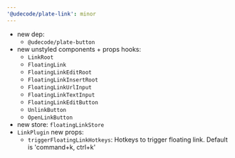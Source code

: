 ```yaml
---
'@udecode/plate-link': minor
---
```


- new dep:
  - `@udecode/plate-button`
- new unstyled components + props hooks:
  - `LinkRoot`
  - `FloatingLink`
  - `FloatingLinkEditRoot`
  - `FloatingLinkInsertRoot`
  - `FloatingLinkUrlInput`
  - `FloatingLinkTextInput`
  - `FloatingLinkEditButton`
  - `UnlinkButton`
  - `OpenLinkButton`
- new store: `floatingLinkStore`
- `LinkPlugin` new props:
  - `triggerFloatingLinkHotkeys`: Hotkeys to trigger floating link. Default is 'command+k, ctrl+k'